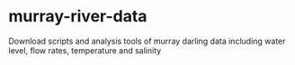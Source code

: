 # murray-river-data
Download scripts and analysis tools of murray darling data including water level, flow rates, temperature and salinity
